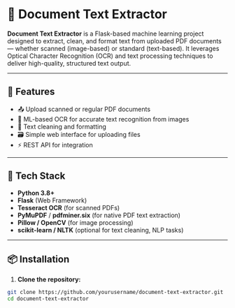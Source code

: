 # 📄 Document Text Extractor

**Document Text Extractor** is a Flask-based machine learning project designed to extract, clean, and format text from uploaded PDF documents — whether scanned (image-based) or standard (text-based). It leverages Optical Character Recognition (OCR) and text processing techniques to deliver high-quality, structured text output.

---

## 🚀 Features

- 📤 Upload scanned or regular PDF documents
- 🧠 ML-based OCR for accurate text recognition from images
- 🧹 Text cleaning and formatting
- 🗃 Simple web interface for uploading files
- ⚡ REST API for integration

---

## 🧰 Tech Stack

- **Python 3.8+**
- **Flask** (Web Framework)
- **Tesseract OCR** (for scanned PDFs)
- **PyMuPDF** / **pdfminer.six** (for native PDF text extraction)
- **Pillow / OpenCV** (for image processing)
- **scikit-learn / NLTK** (optional for text cleaning, NLP tasks)

---

## 📦 Installation

1. **Clone the repository:**

```bash
git clone https://github.com/yourusername/document-text-extractor.git
cd document-text-extractor
